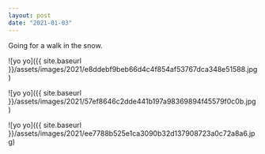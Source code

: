 ```yaml
---
layout: post
date: "2021-01-03"
---
```


Going for a walk in the snow.

![yo yo]({{ site.baseurl }}/assets/images/2021/e8ddebf9beb66d4c4f854af53767dca348e51588.jpg)

![yo yo]({{ site.baseurl }}/assets/images/2021/57ef8646c2dde441b197a98369894f45579f0c0b.jpg)

![yo yo]({{ site.baseurl }}/assets/images/2021/ee7788b525e1ca3090b32d137908723a0c72a8a6.jpg)
